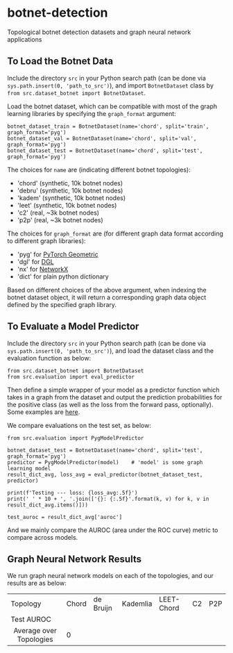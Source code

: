 # botnet-detection
Topological botnet detection datasets and graph neural network applications

## To Load the Botnet Data

Include the directory `src` in your Python search path (can be done via `sys.path.insert(0, 'path_to_src')`), and import `BotnetDataset` class by `from src.dataset_botnet import BotnetDataset`.

Load the botnet dataset, which can be compatible with most of the graph learning libraries by specifying the `graph_format` argument:
```
botnet_dataset_train = BotnetDataset(name='chord', split='train', graph_format='pyg')
botnet_dataset_val = BotnetDataset(name='chord', split='val', graph_format='pyg')
botnet_dataset_test = BotnetDataset(name='chord', split='test', graph_format='pyg')
```

The choices for `name` are (indicating different botnet topologies):
- 'chord' (synthetic, 10k botnet nodes)
- 'debru' (synthetic, 10k botnet nodes)
- 'kadem' (synthetic, 10k botnet nodes)
- 'leet' (synthetic, 10k botnet nodes)
- 'c2' (real, ~3k botnet nodes)
- 'p2p' (real, ~3k botnet nodes)

The choices for `graph_format` are (for different graph data format according to different graph libraries):
- 'pyg' for [PyTorch Geometric](https://github.com/rusty1s/pytorch_geometric)
- 'dgl' for [DGL](https://github.com/dmlc/dgl) 
- 'nx' for [NetworkX](https://github.com/networkx/networkx)
- 'dict' for plain python dictionary

Based on different choices of the above argument, when indexing the botnet dataset object, it will return a corresponding graph data object defined by the specified graph library.

## To Evaluate a Model Predictor

Include the directory `src` in your Python search path (can be done via `sys.path.insert(0, 'path_to_src')`), and load the dataset class and the evaluation function as below:

```
from src.dataset_botnet import BotnetDataset
from src.evaluation import eval_predictor
```

Then define a simple wrapper of your model as a predictor function which takes in a graph from the dataset and output the prediction probabilities for the positive class (as well as the loss from the forward pass, optionally). Some examples are [here](./src/evaluation.py#L99).

We compare evaluations on the test set, as below:

```
from src.evaluation import PygModelPredictor

botnet_dataset_test = BotnetDataset(name='chord', split='test', graph_format='pyg')
predictor = PygModelPredictor(model)    # 'model' is some graph learning model
result_dict_avg, loss_avg = eval_predictor(botnet_dataset_test, predictor)

print(f'Testing --- loss: {loss_avg:.5f}')
print(' ' * 10 + ', '.join(['{}: {:.5f}'.format(k, v) for k, v in result_dict_avg.items()]))

test_auroc = result_dict_avg['auroc']
```

And we mainly compare the AUROC (area under the ROC curve) metric to compare across models.

## Graph Neural Network Results

We run graph neural network models on each of the topologies, and our results are as below:

<!--| Topology | Chord | de Bruijn | Kademlia | LEET-Chord | C2 | P2P |-->
<!--|:---:|:---:|:---:|:---:|:---:|:---:|:---:|-->
<!--| Test AUROC | | | | | | |-->
<!--| Average Over Topologies <td colspan=6> 0 </td>|-->

<table align="center">
  <tr>
    <td> Topology </td>
    <td> Chord </td>
    <td> de Bruijn </td>
    <td> Kademlia </td>
    <td> LEET-Chord </td>
    <td> C2 </td>
    <td> P2P </td>
  </tr>
    
  <tr>
    <td> Test AUROC </td>
    <td>  </td>
    <td>  </td>
    <td>  </td>
    <td>  </td>
    <td>  </td>
    <td>  </td>
  </tr>
  <tr>
    <td style="text-align:center"> Average over Topologies </td>
    <td colspan="6"> 0 </td>
  </tr>
</table>
